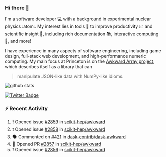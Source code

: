 ### Hi there 👋 

I'm a software developer 💻 with a background in experimental nuclear physics :atom:. My interest lies in tools :wrench: to improve productivity :chart_with_upwards_trend: and scientific insight :telescope:, including rich documentation 📚, interactive computing 🧮, and more! 

I have experience in many aspects of software engineering, including game design, full-stack web development, and high-performance numeric computing. My main focus at Princeton is on the [Awkward Array project](awkward-array.org/), which describes itself as a library that can 
> manipulate JSON-like data with NumPy-like idioms.

![github stats](https://github-readme-stats.vercel.app/api?username=agoose77&show_icons=true&hide_rank=true&hide_title=true&bg_color=30,e76445,904e95&text_color=efe3ec&icon_color=efe3ec)
<!--
**agoose77/agoose77** is a ✨ _special_ ✨ repository because its `README.md` (this file) appears on your GitHub profile.

Here are some ideas to get you started:

- 🔭 I’m currently working on ...
- 🌱 I’m currently learning ...
- 👯 I’m looking to collaborate on ...
- 🤔 I’m looking for help with ...
- 💬 Ask me about ...
- 📫 How to reach me: ...
- 😄 Pronouns: ...
- ⚡ Fun fact: ...
-->

[![Twitter Badge](https://img.shields.io/twitter/follow/agoose77?style=flat-square&logo=Twitter&logoColor=white&color=cornflowerblue)](https://twitter.com/agoose77)

### :zap: Recent Activity

<!--START_SECTION:activity-->
1. ❗ Opened issue [#2859](https://github.com/scikit-hep/awkward/issues/2859) in [scikit-hep/awkward](https://github.com/scikit-hep/awkward)
2. ❗ Opened issue [#2858](https://github.com/scikit-hep/awkward/issues/2858) in [scikit-hep/awkward](https://github.com/scikit-hep/awkward)
3. 🗣 Commented on [#421](https://github.com/dask-contrib/dask-awkward/pull/421#issuecomment-1832873786) in [dask-contrib/dask-awkward](https://github.com/dask-contrib/dask-awkward)
4. 💪 Opened PR [#2857](https://github.com/scikit-hep/awkward/pull/2857) in [scikit-hep/awkward](https://github.com/scikit-hep/awkward)
5. ❗ Opened issue [#2856](https://github.com/scikit-hep/awkward/issues/2856) in [scikit-hep/awkward](https://github.com/scikit-hep/awkward)
<!--END_SECTION:activity-->
